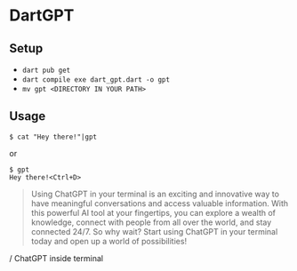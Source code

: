 # DartGPT

## Setup

- `dart pub get`
- `dart compile exe dart_gpt.dart -o gpt`
- `mv gpt <DIRECTORY IN YOUR PATH>`

## Usage

```
$ cat "Hey there!"|gpt
```

or

```
$ gpt
Hey there!<Ctrl+D>
```

> Using ChatGPT in your terminal is an exciting and innovative way to have meaningful conversations and access valuable information. With this powerful AI tool at your fingertips, you can explore a wealth of knowledge, connect with people from all over the world, and stay connected 24/7. So why wait? Start using ChatGPT in your terminal today and open up a world of possibilities!

/ ChatGPT inside terminal